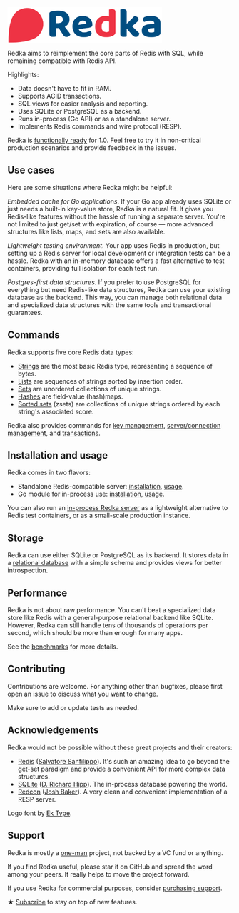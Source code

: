 <img alt="Redka" src="logo.svg" height="80" align="center">

Redka aims to reimplement the core parts of Redis with SQL, while remaining compatible with Redis API.

Highlights:

-   Data doesn't have to fit in RAM.
-   Supports ACID transactions.
-   SQL views for easier analysis and reporting.
-   Uses SQLite or PostgreSQL as a backend.
-   Runs in-process (Go API) or as a standalone server.
-   Implements Redis commands and wire protocol (RESP).

Redka is [functionally ready](docs/roadmap.md) for 1.0. Feel free to try it in non-critical production scenarios and provide feedback in the issues.

## Use cases

Here are some situations where Redka might be helpful:

_Embedded cache for Go applications_. If your Go app already uses SQLite or just needs a built-in key-value store, Redka is a natural fit. It gives you Redis-like features without the hassle of running a separate server. You're not limited to just get/set with expiration, of course — more advanced structures like lists, maps, and sets are also available.

_Lightweight testing environment_. Your app uses Redis in production, but setting up a Redis server for local development or integration tests can be a hassle. Redka with an in-memory database offers a fast alternative to test containers, providing full isolation for each test run.

_Postgres-first data structures_. If you prefer to use PostgreSQL for everything but need Redis-like data structures, Redka can use your existing database as the backend. This way, you can manage both relational data and specialized data structures with the same tools and transactional guarantees.

## Commands

Redka supports five core Redis data types:

-   [Strings](docs/commands/strings.md) are the most basic Redis type, representing a sequence of bytes.
-   [Lists](docs/commands/lists.md) are sequences of strings sorted by insertion order.
-   [Sets](docs/commands/sets.md) are unordered collections of unique strings.
-   [Hashes](docs/commands/hashes.md) are field-value (hash)maps.
-   [Sorted sets](docs/commands/sorted-sets.md) (zsets) are collections of unique strings ordered by each string's associated score.

Redka also provides commands for [key management](docs/commands/keys.md), [server/connection management](docs/commands/server.md), and [transactions](docs/commands/transactions.md).

## Installation and usage

Redka comes in two flavors:

-   Standalone Redis-compatible server: [installation](docs/install-standalone.md), [usage](docs/usage-standalone.md).
-   Go module for in-process use: [installation](docs/install-module.md), [usage](docs/usage-module.md).

You can also run an [in-process Redka server](example/server/main.go) as a lightweight alternative to Redis test containers, or as a small-scale production instance.

## Storage

Redka can use either SQLite or PostgreSQL as its backend. It stores data in a [relational database](docs/persistence.md) with a simple schema and provides views for better introspection.

## Performance

Redka is not about raw performance. You can't beat a specialized data store like Redis with a general-purpose relational backend like SQLite. However, Redka can still handle tens of thousands of operations per second, which should be more than enough for many apps.

See the [benchmarks](docs/performance.md) for more details.

## Contributing

Contributions are welcome. For anything other than bugfixes, please first open an issue to discuss what you want to change.

Make sure to add or update tests as needed.

## Acknowledgements

Redka would not be possible without these great projects and their creators:

-   [Redis](https://redis.io/) ([Salvatore Sanfilippo](https://github.com/antirez)). It's such an amazing idea to go beyond the get-set paradigm and provide a convenient API for more complex data structures.
-   [SQLite](https://sqlite.org/) ([D. Richard Hipp](https://www.sqlite.org/crew.html)). The in-process database powering the world.
-   [Redcon](https://github.com/tidwall/redcon) ([Josh Baker](https://github.com/tidwall)). A very clean and convenient implementation of a RESP server.

Logo font by [Ek Type](https://ektype.in/).

## Support

Redka is mostly a [one-man](https://antonz.org/) project, not backed by a VC fund or anything.

If you find Redka useful, please star it on GitHub and spread the word among your peers. It really helps to move the project forward.

If you use Redka for commercial purposes, consider [purchasing support](https://antonz.gumroad.com/l/redka-plus).

★ [Subscribe](https://antonz.org/subscribe/) to stay on top of new features.
